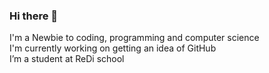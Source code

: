 ### Hi there 👋

I'm a Newbie to coding, programming and computer science  
I'm currently working on getting an idea of GitHub  
I’m a student at ReDi school
